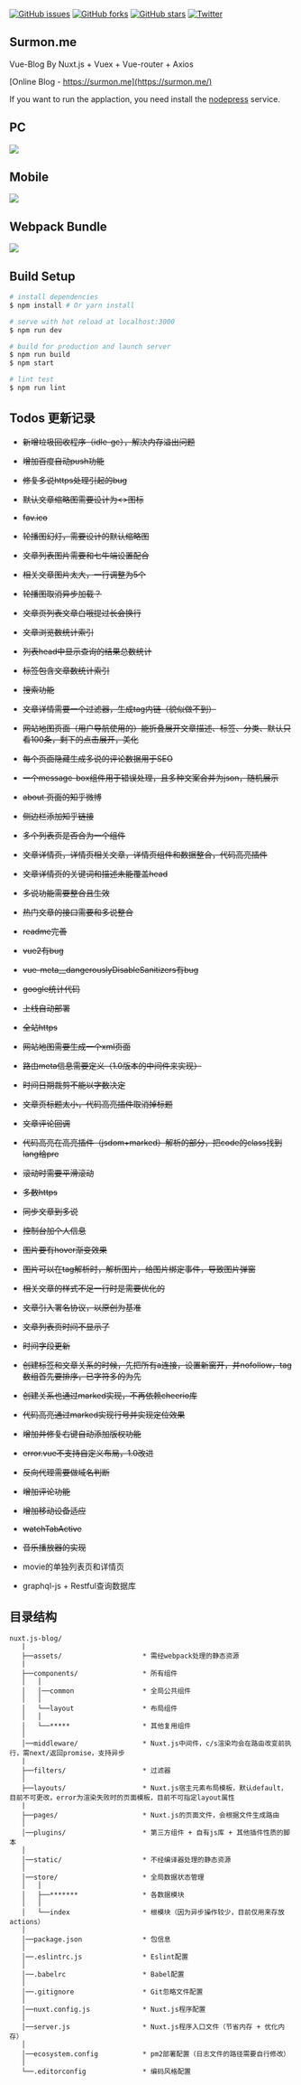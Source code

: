 [![GitHub issues](https://img.shields.io/github/issues/surmon-china/surmon.me.svg?style=flat-square)](https://github.com/surmon-china/surmon.me/issues)
[![GitHub forks](https://img.shields.io/github/forks/surmon-china/surmon.me.svg?style=flat-square)](https://github.com/surmon-china/surmon.me/network)
[![GitHub stars](https://img.shields.io/github/stars/surmon-china/surmon.me.svg?style=flat-square)](https://github.com/surmon-china/surmon.me/stargazers)
[![Twitter](https://img.shields.io/twitter/url/https/github.com/surmon-china/surmon.me.svg?style=flat-square)](https://twitter.com/intent/tweet?url=https://github.com/surmon-china/surmon.me)

## Surmon.me

Vue-Blog By Nuxt.js + Vuex + Vue-router + Axios 

[Online Blog - https://surmon.me](https://surmon.me/)

If you want to run the applaction, you need install the [nodepress](https://github.com/surmon-china/nodepress) service.

## PC

![](https://raw.githubusercontent.com/surmon-china/surmon.me/master/screenshot/index.png)

## Mobile

![](https://raw.githubusercontent.com/surmon-china/surmon.me/master/screenshot/mobile-full.jpg)

## Webpack Bundle 

![](https://raw.githubusercontent.com/surmon-china/surmon.me/master/screenshot/webpack-bundle-analyze.jpg)

## Build Setup

```bash
# install dependencies
$ npm install # Or yarn install

# serve with hot reload at localhost:3000
$ npm run dev

# build for production and launch server
$ npm run build
$ npm start

# lint test
$ npm run lint
```

## Todos 更新记录

- ~~新增垃圾回收程序（idle-gc），解决内存溢出问题~~
- ~~增加百度自动push功能~~
- ~~修复多说https处理引起的bug~~
- ~~默认文章缩略图需要设计为<>图标~~
- ~~fav.ico~~
- ~~轮播图幻灯，需要设计的默认缩略图~~
- ~~文章列表图片需要和七牛端设置配合~~
- ~~相关文章图片太大，一行调整为5个~~
- ~~轮播图取消异步加载？~~
- ~~文章页列表文章白哦提过长会换行~~
- ~~文章浏览数统计索引~~
- ~~列表head中显示查询的结果总数统计~~
- ~~标签包含文章数统计索引~~
- ~~搜索功能~~
- ~~文章详情需要一个过滤器，生成tag内链（貌似做不到）~~
- ~~网站地图页面（用户导航使用的）能折叠展开文章描述、标签、分类、默认只看100条，剩下的点击展开，美化~~
- ~~每个页面隐藏生成多说的评论数据用于SEO~~
- ~~一个message-box组件用于错误处理，且多种文案合并为json，随机展示~~
- ~~about 页面的知乎微博~~
- ~~侧边栏添加知乎链接~~
- ~~多个列表页是否合为一个组件~~
- ~~文章详情页，详情页相关文章，详情页组件和数据整合，代码高亮插件~~
- ~~文章详情页的关键词和描述未能覆盖head~~
- ~~多说功能需要整合且生效~~
- ~~热门文章的接口需要和多说整合~~
- ~~readme完善~~
- ~~vue2有bug~~
- ~~vue-meta__dangerouslyDisableSanitizers有bug~~
- ~~google统计代码~~
- ~~上线自动部署~~
- ~~全站https~~
- ~~网站地图需要生成一个xml页面~~
- ~~路由meta信息需要定义（1.0版本的中间件来实现）~~
- ~~时间日期裁剪不能以字数决定~~
- ~~文章页标题太小，代码高亮插件取消掉标题~~
- ~~文章评论回调~~
- ~~代码高亮在高亮插件（jsdom+marked）解析的部分，把code的class找到lang给pre~~
- ~~滚动时需要平滑滚动~~
- ~~多数https~~
- ~~同步文章到多说~~
- ~~控制台加个人信息~~
- ~~图片要有hover渐变效果~~
- ~~图片可以在tag解析时，解析图片，给图片绑定事件，导致图片弹窗~~
- ~~相关文章的样式不足一行时是需要优化的~~
- ~~文章引入署名协议，以原创为基准~~
- ~~文章列表页时间不显示了~~
- ~~时间字段更新~~
- ~~创建标签和文章关系的时候，先把所有a连接，设置新窗开，并nofollow，tag数组首先要排序，已字符多的为先~~
- ~~创建关系也通过marked实现，不再依赖cheerio库~~
- ~~代码高亮通过marked实现行号并实现定位效果~~
- ~~增加并修复右键自动添加版权功能~~
- ~~error.vue不支持自定义布局，1.0改进~~
- ~~反向代理需要做域名判断~~
- ~~增加评论功能~~
- ~~增加移动设备适应~~
- ~~watchTabActive~~
- ~~音乐播放器的实现~~

- movie的单独列表页和详情页
- graphql-js + Restful查询数据库

## 目录结构
```
nuxt.js-blog/
   |
   ├──assets/                    * 需经webpack处理的静态资源
   |
   ├──components/                * 所有组件
   │   │
   │   │──common                 * 全局公共组件
   │   │
   │   └──layout                 * 布局组件
   │   │
   │   └──*****                  * 其他复用组件
   │
   │──middleware/                * Nuxt.js中间件，c/s渲染均会在路由改变前执行，需next/返回promise，支持异步
   |
   ├──filters/                   * 过滤器
   │
   ├──layouts/                   * Nuxt.js宿主元素布局模板，默认default，目前不可更改，error为渲染失败时的页面模板，目前不可指定layout属性
   |
   ├──pages/                     * Nuxt.js的页面文件，会根据文件生成路由
   │
   │──plugins/                   * 第三方组件 + 自有js库 + 其他插件性质的脚本
   │
   │──static/                    * 不经编译器处理的静态资源
   │
   │──store/                     * 全局数据状态管理
   │   │
   │   ├──*******                * 各数据模块
   │   │
   │   └──index                  * 根模块（因为异步操作较少，目前仅用来存放actions）
   │
   │──package.json               * 包信息
   │
   │──.eslintrc.js               * Eslint配置
   │
   │──.babelrc                   * Babel配置
   │
   │──.gitignore                 * Git忽略文件配置
   │
   │──nuxt.config.js             * Nuxt.js程序配置
   │
   │──server.js                  * Nuxt.js程序入口文件（节省内存 + 优化内存）
   │
   │──ecosystem.config           * pm2部署配置（日志文件的路径需要自行修改）
   │
   └──.editorconfig              * 编码风格配置
```

